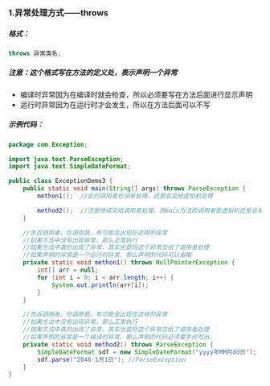 ### 1.异常处理方式——throws

##### 格式：

```java
throws 异常类名;
```

##### 注意：这个格式写在方法的定义处，表示声明一个异常

- 编译时异常因为在编译时就会检查，所以必须要写在方法后面进行显示声明
- 运行时异常因为在运行时才会发生，所以在方法后面可以不写

##### 示例代码：

```java
package com.Exception;

import java.text.ParseException;
import java.text.SimpleDateFormat;

public class ExceptionDemo3 {
    public static void main(String[] args) throws ParseException {
        methon1();  //此时调用者也没有处理，还是会交给虚拟机处理

        method2();  //还是继续交给调用者处理，而main方法的调用者是虚拟机还是会采取虚拟机默认处理异常的方法
    }

    //告诉调用者，你调用我，有可能会出现在这样的异常
    //如果方法中没有出现异常，那么正常执行
    //如果方法中真的出现了异常，其实也是将这个异常交给了调用者处理
    //如果声明时异常是一个运行时异常，那么声明的代码可以省略
    private static void methon1() throws NullPointerException {
        int[] arr = null;
        for (int i = 0; i < arr.length; i++) {
            System.out.println(arr[i]);
        }
    }

    //告诉调用者，你调用我，有可能会出现在这样的异常
    //如果方法中没有出现异常，那么正常执行
    //如果方法中真的出现了异常，其实也是将这个异常交给了调用者处理
    //如果声明的异常是一个编译时异常，那么声明的代码必须要手动写出。
    private static void method2() throws ParseException {
        SimpleDateFormat sdf = new SimpleDateFormat("yyyy年MM月dd日");
        sdf.parse("2048-1月1日"); //ParseException
    }
}


```